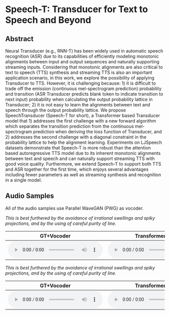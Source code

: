 # Speech-T: Transducer for Text to Speech and Beyond

## Abstract

Neural Transducer (e.g., RNN-T) has been widely used in automatic speech recognition (ASR) due to its capabilities of efficiently modeling monotonic alignments between input and output sequences and naturally supporting streaming inputs. Considering that monotonic alignments are also critical to text to speech (TTS) synthesis and streaming TTS is also an important application scenario, in this work, we explore the possibility of applying Transducer to TTS. However, it is challenging because: 1) it is difficult to trade off the emission (continuous mel-spectrogram prediction) probability and transition (ASR Transducer predicts blank token to indicate transition to next input) probability when calculating the output probability lattice in Transducer; 2) it is not easy to learn the alignments between text and speech through the output probability lattice. We propose SpeechTransducer (Speech-T for short), a Transformer based Transducer model that 1) addresses the first challenge with a new forward algorithm which separates the transition prediction from the continuous mel-spectrogram prediction when deriving the loss function of Transducer, and 2) addresses the second challenge with a diagonal constraint in the probability lattice to help the alignment learning. Experiments on LJSpeech datasets demonstrate that Speech-T is more robust than the attention based autoregressive TTS model due to its inherent monotonic alignments between text and speech and can naturally support streaming TTS with good voice quality. Furthermore, we extend Speech-T to support both TTS and ASR together for the first time, which enjoys several advantages including fewer parameters as well as streaming synthesis and recognition in a single model.

## Audio Samples

All of the audio samples use Parallel WaveGAN (PWG) as vocoder. 

*This is best furthered by the avoidance of irrational swellings and spiky projections, and by the using of careful purity of line.*

<table><thead>
<tr>
<th style="text-align: center">GT+Vocoder </th>
<th style="text-align: center">TransformerTTS</th>
<th style="text-align: center">Speech-T</th>
</tr></thead><tbody>
<tr>
<td style="text-align: center"><audio controls="controls" ><source src="static/audio/gt1.wav" autoplay/></audio></td>
<td style="text-align: center"><audio controls="controls" ><source src="static/audio/tt1.wav" autoplay/></audio></td>
<td style="text-align: center"><audio controls="controls" ><source src="static/audio/st1.wav" autoplay/></audio></td>
</tr>
</tbody></table>


*This is best furthered by the avoidance of irrational swellings and spiky projections, and by the using of careful purity of line.*

<table><thead>
<tr>
<th style="text-align: center">GT+Vocoder </th>
<th style="text-align: center">TransformerTTS</th>
<th style="text-align: center">Speech-T</th>
</tr></thead><tbody>
<tr>
<td style="text-align: center"><audio controls="controls" ><source src="static/audio/gt1.wav" autoplay/></audio></td>
<td style="text-align: center"><audio controls="controls" ><source src="static/audio/tt1.wav" autoplay/></audio></td>
<td style="text-align: center"><audio controls="controls" ><source src="static/audio/st1.wav" autoplay/></audio></td>
</tr>
</tbody></table>


